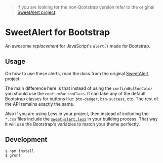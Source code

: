 > If you are looking for the non-Bootstrap version refer to the original
> [SweetAlert project](https://github.com/t4t5/sweetalert).

# SweetAlert for Bootstrap

An awesome _replacement_ for JavaScript's `alert()` made for Bootstrap.


## Usage

On how to use these alerts, read the docs from the original
[SweetAlert](http://tristanedwards.me/sweetalert) project.

The main difference here is that instead of using the `confirmButtonColor` you
should use the `confirmButtonClass`. It can take any of the default Bootstrap
classes for buttons like: `btn-danger`, `btn-success`, etc. The rest of the API
remains exactly the same.

Also if you are using Less in your project, then instead of including the
`*.css` files include the
[`sweet-alert.less`](https://github.com/lipis/bootstrap-sweetalert/blob/master/lib/sweet-alert.less)
in your building process. That way it will use the Bootstrap's variables to
match your theme perfectly.


## Development

```shell
$ npm install
$ grunt
```

